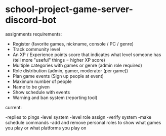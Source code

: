 # school-project-game-server-discord-bot

assignments requirements:
- Register (favorite games, nickname, console / PC / genre)
- Track community level
- An XP / Experience points score that indicates what level someone has
(tell more "useful" things = higher XP score)
- Multiple categories with games or genre (admin role required)
- Role distribution (admin, gamer, moderator (per game))
- Plan game events (Sign up people at event)
- Maximum number of people
- Name to be given
- Show schedule with events
- Warning and ban system (reporting tool) 

current:

-replies to pings
-level system
-level role assign
-verify system
-make schedule commands
-add and remove personal roles to show what games you play or  what platforms you play on
